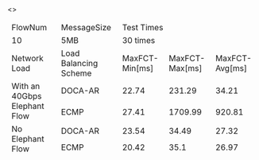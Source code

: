 <table>
   <thead>
    <tr>
        <td>FlowNum</td>
        <td>MessageSize</td>
        <td colspan=3>Test Times</td>
    </tr>
    <thead>
        <>
    <tr>
        <td>10</td>
        <td>5MB</td>
        <td colspan=3>30 times</td>
    </tr>
    <tr>
        <td>Network Load</td>
        <td>Load Balancing Scheme</td>
        <td>MaxFCT-Min[ms]</td>
        <td>MaxFCT-Max[ms]</td>
        <td>MaxFCT-Avg[ms]</td>
    </tr>
    <tr>
        <td rowspan=2>With an 40Gbps Elephant Flow</td>
        <td>DOCA-AR</td>
        <td>22.74</td>
        <td>231.29</td>
        <td>34.21</td>
    </tr>
    <tr>
        <td>ECMP</td>
        <td>27.41</td>
        <td>1709.99</td>
        <td>920.81</td>
    </tr>
    <tr>
        <td rowspan=2>No Elephant Flow</td>
        <td>DOCA-AR</td>
        <td>23.54</td>
        <td>34.49</td>
        <td>27.32</td>
    </tr>
    <tr>
        <td>ECMP</td>
        <td>20.42</td>
        <td>35.1</td>
        <td>26.97</td>
    </tr>
</table>